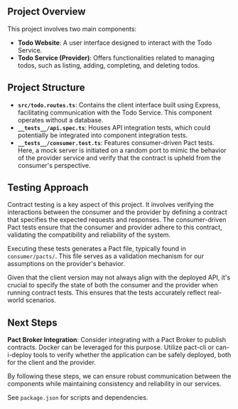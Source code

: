 ## Project Overview

This project involves two main components:

- **Todo Website**: A user interface designed to interact with the Todo Service.
- **Todo Service (Provider)**: Offers functionalities related to managing todos, such as listing, adding, completing, and deleting todos.

## Project Structure

- **`src/todo.routes.ts`**: Contains the client interface built using Express, facilitating communication with the Todo Service. This component operates without a database.
- **`__tests__/api.spec.ts`**: Houses API integration tests, which could potentially be integrated into component integration tests.
- **`__tests__/consumer.test.ts`**: Features consumer-driven Pact tests. Here, a mock server is initiated on a random port to mimic the behavior of the provider service and verify that the contract is upheld from the consumer's perspective.

## Testing Approach

Contract testing is a key aspect of this project. It involves verifying the interactions between the consumer and the provider by defining a contract that specifies the expected requests and responses. The consumer-driven Pact tests ensure that the consumer and provider adhere to this contract, validating the compatibility and reliability of the system.

Executing these tests generates a Pact file, typically found in `consumer/pacts/`. This file serves as a validation mechanism for our assumptions on the provider's behavior.

Given that the client version may not always align with the deployed API, it's crucial to specify the state of both the consumer and the provider when running contract tests. This ensures that the tests accurately reflect real-world scenarios.

## Next Steps

**Pact Broker Integration**: Consider integrating with a Pact Broker to publish contracts. Docker can be leveraged for this purpose. Utilize pact-cli or can-i-deploy tools to verify whether the application can be safely deployed, both for the client and the provider.

By following these steps, we can ensure robust communication between the components while maintaining consistency and reliability in our services.

See `package.json` for scripts and dependencies.
